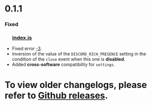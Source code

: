 <div id="changelog">
    <h1 id="changelog-title">0.1.1</h1>
    <h3 id="changelog-fixed">Fixed</h3>
    <div id="changelog-fixed-body">
        <ul>
            <h3><a href="./index.js">index.js</a></h3>
            <li>Fixed error <a href="https://source.chromium.org/chromium/chromium/src/+/main:net/base/net_error_list.h;l=35" target="_blank">-3</a>.</li>
            <li>Inversion of the value of the <code>DISCORD_RICH_PRESENCE</code> setting in the condition of the <code>close</code> event when this one is <strong>disabled</strong>.</li>
            <li>Added <strong>cross-software</strong> compatibility for <code>settings</code>.</li>
        </ul>
    </div>
    <h1 id="changelog-old">To view older changelogs, please refer to <a id="changelog-old-link" href="https://github.com/AlexAnimateMp4/anime-sama-fr-desktop/releases">Github releases</a>.</h1>
</div>